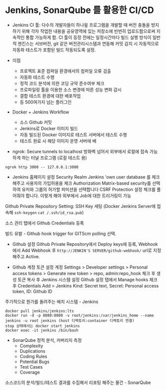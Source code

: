 # Jenkins, SonarQube 를 활용한 CI/CD

- Jenkins
CI 툴: 다수의 개발자들이 하나읲 프로그램을 개발할 때 버전 충돌을 방지하기 위해 각자 작업한 내용을 공유영역에 있는 저장소에 빈번히 업로드함으로써 지속적인 통합 가능하게 함.
CI 툴이 등장 전에는 일정시간마다 빌드 실행 방식이 일반적
젠킨스는 서브버전, git 같은 버전관리시스템과 연동해 커밋 감지 시 자동적으로 자동화 테스트가 포함된 빌드 작동되도록 설정.

- 이점
    - 프로젝트 표준 컴파일 환경애서의 컴퍼일 오류 검출
    - 자동화 테스트 수행
    - 정적 코드 분석에 의한 코딩 규약 준수여부 체크
    - 프로파일링 툴을 이용한 소스 변경에 따른 성능 변화 감시
    - 결합 테스트 환경에 대한 배포작업
    - 등 500여가지 넘는 플러그인

- Docker + Jenkins Workflow
    - 소스 Github 커밋
    - Jenkins로 Docker 이미지 빌드
    - 자동 빌드된 Docker 이미지로 테스트 서버에서 테스트 수행
    - 테스트 완료 시 해당 이미지 운영 서버에 배

- ngrok: Secure tunnels to localhost 방화벽 넘어서 외부에서 로컬에 접속 가능하게 하는 터널 프로그램 (로컬 테스트 용)
```shell script결
ngrok http 3000 -- 127.0.0.1:3000
```

- Jenkins 홈페이지 설정
Security Realm
Jenkins 'own user database 를 체크해주고 사용자의 가입허용을 체크
Authorization
Matrix-based security를 선택하여 유저와 그룹의 허가할 퍼미션을 선택합니다
CSRF Protection 설정 체크를 풀어줘야 합니다. 이렇게 해야 외부에서 Job에 대한 트리거링이 가능

Github Private Repository Setting: SSH Key 세팅 (Docker Jenkins Server에 접속해 ```ssh-keygen``` ```cat /.ssh/id_rsa.pub```)

소스 관리 탭에서 Github Credentials 등록

빌드 유발 - Github hook trigger for GITScm polling 선택.

- Github 설정
Github Private Repository에서 Deploy keys에 등록, Webhook에서 Add Webhook 후 ```http://JENKIN'S SERVER/github-webhook/```
url로 지정 해주고 Active. 

- Github 계정 토큰 설정
계정 Settings > Developer settings > Personal access tokens > Generate new token > repo, admin:repo_hook 체크 후 생성
토큰 복사 후 Jenkins 시스템 설정 Github 설정 탭에서 Manage hooks 체크 후 Credentials Add > Jenkins
Kind: Secret text, Secret: Personal access token, ID: Github ID

주기적으로 뭔가를 돌려주는 배치 시스템 - Jenkins

```shell script
docker pull jenkins/jenkins:lts
docker run -d -p 8080:8080 -v root/jenkins:/var/jenkins_home --name jenkins -u root jenkins (host 디렉토리:container 디렉토리 연결)
stop 상태에서는 docker start jenkins
docker exec -it jenkins /bin/bash
``` 

- SonarQube
정적 분석, 커버리지 측정
    - Complexity
    - Duplications
    - Coding Rules
    - Potential Bugs
    - Test Cases
    - Coverage

소스코드의 분석/빌드/테스트 결과를 수집해서 리포팅 해주는 물건 - SonarQube